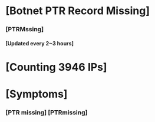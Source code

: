 # [Botnet PTR Record Missing]
### [PTRMssing]
#### [Updated every 2~3 hours]

# [Counting 3946 IPs]

# [Symptoms] 
###   [PTR missing] [PTRmissing]
